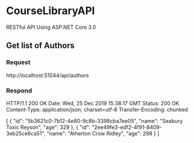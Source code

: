 # CourseLibraryAPI
RESTful API Using ASP.NET Core 3.0

## Get list of Authors

### Request
  http://localhost:51044/api/authors

### Respond

HTTP/1.1 200 OK
Date: Wed, 25 Dec 2019 15:38:17 GMT
Status: 200 OK
Content-Type: application/json; charset=utf-8
Transfer-Encoding: chunked

[
    {
        "id": "5b3621c0-7b12-4e80-9c8b-3398cba7ee05",
        "name": "Seabury Toxic Reyson",
        "age": 329
    },
    {
        "id": "2ee49fe3-edf2-4f91-8409-3eb25ce6ca51",
        "name": "Atherton Crow Ridley",
        "age": 298
    }
]
